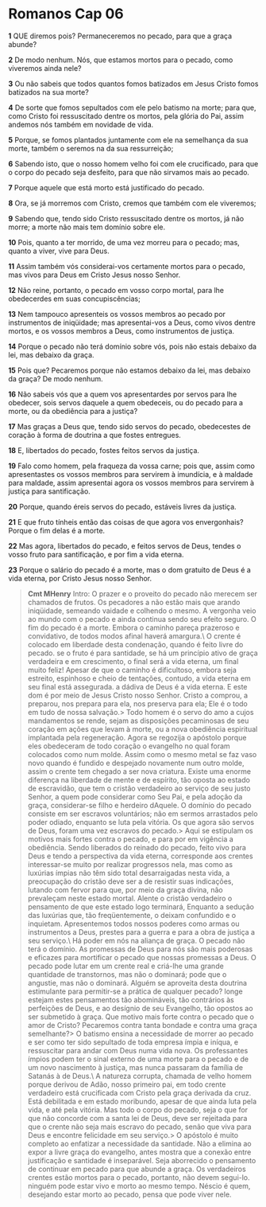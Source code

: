 # Romanos Cap 06

**1** 	QUE diremos pois? Permaneceremos no pecado, para que a graça abunde?

**2** 	De modo nenhum. Nós, que estamos mortos para o pecado, como viveremos ainda nele?

**3** 	Ou não sabeis que todos quantos fomos batizados em Jesus Cristo fomos batizados na sua morte?

**4** 	De sorte que fomos sepultados com ele pelo batismo na morte; para que, como Cristo foi ressuscitado dentre os mortos, pela glória do Pai, assim andemos nós também em novidade de vida.

**5** 	Porque, se fomos plantados juntamente com ele na semelhança da sua morte, também o seremos na da sua ressurreição;

**6** 	Sabendo isto, que o nosso homem velho foi com ele crucificado, para que o corpo do pecado seja desfeito, para que não sirvamos mais ao pecado.

**7** 	Porque aquele que está morto está justificado do pecado.

**8** 	Ora, se já morremos com Cristo, cremos que também com ele viveremos;

**9** 	Sabendo que, tendo sido Cristo ressuscitado dentre os mortos, já não morre; a morte não mais tem domínio sobre ele.

**10** 	Pois, quanto a ter morrido, de uma vez morreu para o pecado; mas, quanto a viver, vive para Deus.

**11** 	Assim também vós considerai-vos certamente mortos para o pecado, mas vivos para Deus em Cristo Jesus nosso Senhor.

**12** 	Não reine, portanto, o pecado em vosso corpo mortal, para lhe obedecerdes em suas concupiscências;

**13** 	Nem tampouco apresenteis os vossos membros ao pecado por instrumentos de iniqüidade; mas apresentai-vos a Deus, como vivos dentre mortos, e os vossos membros a Deus, como instrumentos de justiça.

**14** 	Porque o pecado não terá domínio sobre vós, pois não estais debaixo da lei, mas debaixo da graça.

**15** 	Pois que? Pecaremos porque não estamos debaixo da lei, mas debaixo da graça? De modo nenhum.

**16** 	Não sabeis vós que a quem vos apresentardes por servos para lhe obedecer, sois servos daquele a quem obedeceis, ou do pecado para a morte, ou da obediência para a justiça?

**17** 	Mas graças a Deus que, tendo sido servos do pecado, obedecestes de coração à forma de doutrina a que fostes entregues.

**18** 	E, libertados do pecado, fostes feitos servos da justiça.

**19** 	Falo como homem, pela fraqueza da vossa carne; pois que, assim como apresentastes os vossos membros para servirem à imundícia, e à maldade para maldade, assim apresentai agora os vossos membros para servirem à justiça para santificação.

**20** 	Porque, quando éreis servos do pecado, estáveis livres da justiça.

**21** 	E que fruto tínheis então das coisas de que agora vos envergonhais? Porque o fim delas é a morte.

**22** 	Mas agora, libertados do pecado, e feitos servos de Deus, tendes o vosso fruto para santificação, e por fim a vida eterna.

**23** 	Porque o salário do pecado é a morte, mas o dom gratuito de Deus é a vida eterna, por Cristo Jesus nosso Senhor.


> **Cmt MHenry** Intro: O prazer e o proveito do pecado não merecem ser chamados de frutos. Os pecadores a não estão mais que arando iniqüidade, semeando vaidade e colhendo o mesmo. A vergonha veio ao mundo com o pecado e ainda continua sendo seu efeito seguro. O fim do pecado é a morte. Embora o caminho pareça prazeroso e convidativo, de todos modos afinal haverá amargura.\ O crente é colocado em liberdade desta condenação, quando é feito livre do pecado. se o fruto é para santidade, se há um princípio ativo de graça verdadeira e em crescimento, o final será a vida eterna, um final muito feliz! Apesar de que o caminho é dificultoso, embora seja estreito, espinhoso e cheio de tentações, contudo, a vida eterna em seu final está assegurada. a dádiva de Deus é a vida eterna. E este dom é por meio de Jesus Cristo nosso Senhor. Cristo a comprou, a preparou, nos prepara para ela, nos preserva para ela; Ele é o todo em tudo de nossa salvação.> Todo homem é o servo do amo a cujos mandamentos se rende, sejam as disposições pecaminosas de seu coração em ações que levam à morte, ou a nova obediência espiritual implantada pela regeneração. Agora se regozija o apóstolo porque eles obedeceram de todo coração o evangelho no qual foram colocados como num molde. Assim como o mesmo metal se faz vaso novo quando é fundido e despejado novamente num outro molde, assim o crente tem chegado a ser nova criatura. Existe uma enorme diferença na liberdade de mente e de espírito, tão oposta ao estado de escravidão, que tem o cristão verdadeiro ao serviço de seu justo Senhor, a quem pode considerar como Seu Pai, e pela adoção da graça, considerar-se filho e herdeiro dAquele. O domínio do pecado consiste em ser escravos voluntários; não em sermos arrastados pelo poder odiado, enquanto se luta pela vitória. Os que agora são servos de Deus, foram uma vez escravos do pecado.> Aqui se estipulam os motivos mais fortes contra o pecado, e para por em vigência a obediência. Sendo liberados do reinado do pecado, feito vivo para Deus e tendo a perspectiva da vida eterna, corresponde aos crentes interessar-se muito por realizar progressos nela, mas como as luxúrias ímpias não têm sido total desarraigadas nesta vida, a preocupação do cristão deve ser a de resistir suas indicações, lutando com fervor para que, por meio da graça divina, não prevaleçam neste estado mortal. Alente o cristão verdadeiro o pensamento de que este estado logo terminará, Enquanto a sedução das luxúrias que, tão freqüentemente, o deixam confundido e o inquietam. Apresentemos todos nossos poderes como armas ou instrumentos a Deus, prestes para a guerra e para a obra de justiça a seu serviço.\ Há poder em nós na aliança de graça. O pecado não terá o domínio. As promessas de Deus para nós são mais poderosas e eficazes para mortificar o pecado que nossas promessas a Deus. O pecado pode lutar em um crente real e criá-lhe uma grande quantidade de transtornos, mas não o dominará; pode que o angustie, mas não o dominará. Alguém se aproveita desta doutrina estimulante para permitir-se a prática de qualquer pecado? longe estejam estes pensamentos tão abomináveis, tão contrários às perfeições de Deus, e ao desígnio de seu Evangelho, tão opostos ao ser submetido à graça. Que motivo mais forte contra o pecado que o amor de Cristo? Pecaremos contra tanta bondade e contra uma graça semelhante?> O batismo ensina a necessidade de morrer ao pecado e ser como ter sido sepultado de toda empresa ímpia e iníqua, e ressuscitar para andar com Deus numa vida nova. Os professantes ímpios podem ter o sinal externo de uma morte para o pecado e de um novo nascimento à justiça, mas nunca passaram da família de Satanás à de Deus.\ A natureza corrupta, chamada de velho homem porque derivou de Adão, nosso primeiro pai, em todo crente verdadeiro está crucificada com Cristo pela graça derivada da cruz. Está debilitada e em estado moribundo, apesar de que ainda luta pela vida, e até pela vitória. Mas todo o corpo do pecado, seja o que for que não concorde com a santa lei de Deus, deve ser rejeitada para que o crente não seja mais escravo do pecado, senão que viva para Deus e encontre felicidade em seu serviço.> O apóstolo é muito completo ao enfatizar a necessidade da santidade. Não a elimina ao expor a livre graça do evangelho, antes mostra que a conexão entre justificação e santidade é inseparável. Seja aborrecido o pensamento de continuar em pecado para que abunde a graça. Os verdadeiros crentes estão mortos para o pecado, portanto, não devem segui-lo. ninguém pode estar vivo e morto ao mesmo tempo. Néscio é quem, desejando estar morto ao pecado, pensa que pode viver nele.